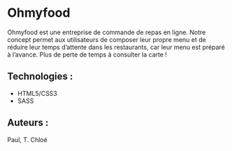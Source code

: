 # Ohmyfood
Ohmyfood est une entreprise de commande de repas en ligne. Notre concept permet aux
utilisateurs de composer leur propre menu et de réduire leur temps d’attente dans les
restaurants, car leur menu est préparé à l’avance. Plus de perte de temps à consulter la
carte !

## Technologies :
- HTML5/CSS3
- SASS

## Auteurs : 
Paul, T. Chloé


